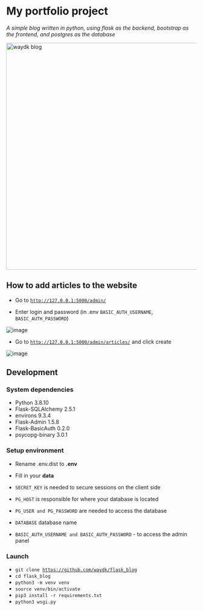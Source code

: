 # My portfolio project
*A simple blog written in python, using flask as the backend, bootstrap as the frontend, and postgres as the database*

<img src="https://user-images.githubusercontent.com/77948380/136917444-15b689ea-18c0-4a40-a4b3-6ea68cfa01a2.png" alt="waydk blog" width=600px>

## How to add articles to the website
* Go to <code>http://127.0.0.1:5000/admin/</code>

* Enter login and password (in .env <code>BASIC_AUTH_USERNAME</code>, <code>BASIC_AUTH_PASSWORD</code>)

![image](https://user-images.githubusercontent.com/77948380/137711539-6c5bed9b-383c-455a-bbd6-10dd034d5355.png)

* Go to <code>http://127.0.0.1:5000/admin/articles/</code> and click create

![image](https://user-images.githubusercontent.com/77948380/137712234-51e7ba9f-9c7a-4d70-9e75-0eeed1994448.png)


## Development
### System dependencies
* Python 3.8.10
* Flask-SQLAlchemy 2.5.1
* environs 9.3.4
* Flask-Admin 1.5.8
* Flask-BasicAuth 0.2.0
* psycopg-binary 3.0.1

### Setup environment
* Rename .env.dist to <b>.env</b>
* Fill in your <b>data</b>
* <code>SECRET_KEY</code> is needed to secure sessions on the client side

* <code>PG_HOST</code> is responsible for where your database is located
* <code>PG_USER and PG_PASSWORD</code> are needed to access the database
* <code>DATABASE</code> database name
* <code>BASIC_AUTH_USERNAME and BASIC_AUTH_PASSWORD</code> - to access the admin panel

### Launch
* <code>git clone https://github.com/waydk/flask_blog</code>
* <code>cd flask_blog</code>
* <code>python3 -m venv venv</code>
* <code>source venv/bin/activate</code>
* <code>pip3 install -r requirements.txt</code>
* <code>python3 wsgi.py</code>
